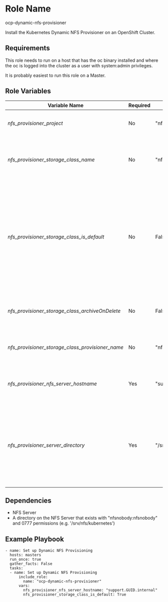 Role Name
=========

ocp-dynamic-nfs-provisioner

Install the Kubernetes Dynamic NFS Provisioner on an OpenShift Cluster.

Requirements
------------

This role needs to run on a host that has the oc binary installed and where the oc is logged into the cluster as a user with system:admin privileges.

It is probably easiest to run this role on a Master.

Role Variables
--------------

|Variable Name|Required|Default Value|Description
|------------ |----------- |-----------|-----------
|*nfs_provisioner_project*|No|"nfs-provisioner" |Name of the project for the NFS Provisioner
|*nfs_provisioner_storage_class_name*|No|"nfs-storage"|Name of the storage class associated with the NFS Provisioner
|*nfs_provisioner_storage_class_is_default*|No |False |Set to True if the NFS Provisioner Storage Class should be created as he default storage class in the cluster. Usually this is set to True if NFS is the only storage in the cluster
|*nfs_provisioner_storage_class_archiveOnDelete*|No|False |Should Volumes be archived upon deletion of a PVC
|*nfs_provisioner_storage_class_provisioner_name*|No |"nfs-storage" |Name of the NFS Storage Class Provisioner
|*nfs_provisioner_nfs_server_hostname*|Yes| "support1.GUID.internal"| The hostname (or IP Address) of the NFS Server
|*nfs_provisioner_server_directory*|Yes| "/srv/nfs/dynamic"| The top-level directory on the NFS Server under which the dynamically provisioned NFS volumes are to be created

Dependencies
------------

- NFS Server
- A directory on the NFS Server that exists with "nfsnobody:nfsnobody" and 0777 permissions (e.g. '/srv/nfs/kubernetes')


Example Playbook
----------------

```
- name: Set up Dynamic NFS Provisioning
  hosts: masters
  run_once: true
  gather_facts: False
  tasks:
  - name: Set up Dynamic NFS Provisioning
      include_role:
        name: "ocp-dynamic-nfs-provisioner"
      vars:
        nfs_provisioner_nfs_server_hostname: "support.GUID.internal"
        nfs_provisioner_storage_class_is_default: True
```
